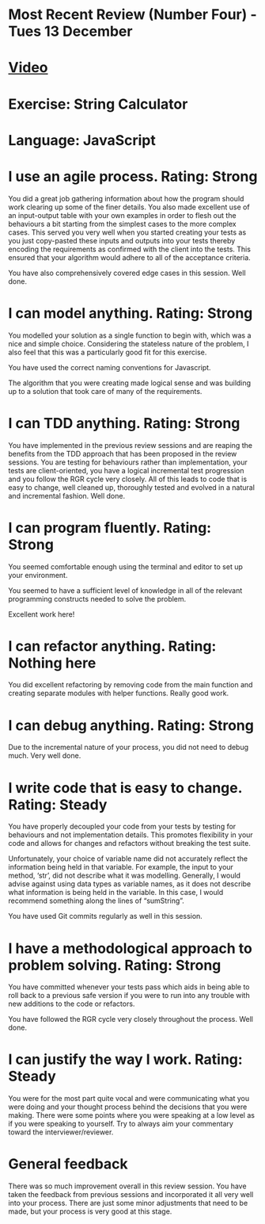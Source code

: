 # Most Recent Review (Number Four) - Tues 13 December

# [Video](https://youtu.be/tnraQfTSiU4)


# Exercise: String Calculator

# Language: JavaScript

# I use an agile process. Rating: Strong
You did a great job gathering information about how the program should work clearing up some of the finer details. You also made excellent use of an input-output table with your own examples in order to flesh out the behaviours a bit starting from the simplest cases to the more complex cases. This served you very well when you started creating your tests as you just copy-pasted these inputs and outputs into your tests thereby encoding the requirements as confirmed with the client into the tests. This ensured that your algorithm would adhere to all of the acceptance criteria.

You have also comprehensively covered edge cases in this session. Well done.

# I can model anything. Rating: Strong
You modelled your solution as a single function to begin with, which was a nice and simple choice. Considering the stateless nature of the problem, I also feel that this was a particularly good fit for this exercise.

You have used the correct naming conventions for Javascript.

The algorithm that you were creating made logical sense and was building up to a solution that took care of many of the requirements.

# I can TDD anything. Rating: Strong
You have implemented in the previous review sessions and are reaping the benefits from the TDD approach that has been proposed in the review sessions. You are testing for behaviours rather than implementation, your tests are client-oriented, you have a logical incremental test progression and you follow the RGR cycle very closely. All of this leads to code that is easy to change, well cleaned up, thoroughly tested and evolved in a natural and incremental fashion. Well done.

# I can program fluently. Rating: Strong
You seemed comfortable enough using the terminal and editor to set up your environment.

You seemed to have a sufficient level of knowledge in all of the relevant programming constructs needed to solve the problem.

Excellent work here!

# I can refactor anything. Rating: Nothing here
You did excellent refactoring by removing code from the main function and creating separate modules with helper functions. Really good work.

# I can debug anything. Rating: Strong
Due to the incremental nature of your process, you did not need to debug much. Very well done.

# I write code that is easy to change. Rating: Steady
You have properly decoupled your code from your tests by testing for behaviours and not implementation details. This promotes flexibility in your code and allows for changes and refactors without breaking the test suite.

Unfortunately, your choice of variable name did not accurately reflect the information being held in that variable. For example, the input to your method, ‘str’, did not describe what it was modelling. Generally, I would advise against using data types as variable names, as it does not describe what information is being held in the variable. In this case, I would recommend something along the lines of “sumString”.

You have used Git commits regularly as well in this session.

# I have a methodological approach to problem solving. Rating: Strong
You have committed whenever your tests pass which aids in being able to roll back to a previous safe version if you were to run into any trouble with new additions to the code or refactors.

You have followed the RGR cycle very closely throughout the process. Well done.

# I can justify the way I work. Rating: Steady
You were for the most part quite vocal and were communicating what you were doing and your thought process behind the decisions that you were making. There were some points where you were speaking at a low level as if you were speaking to yourself. Try to always aim your commentary toward the interviewer/reviewer.

# General feedback
There was so much improvement overall in this review session. You have taken the feedback from previous sessions and incorporated it all very well into your process. There are just some minor adjustments that need to be made, but your process is very good at this stage.
